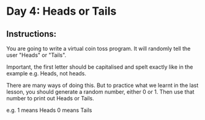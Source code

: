 # Day 4: Heads or Tails

## Instructions:

You are going to write a virtual coin toss program. It will randomly tell the user "Heads" or "Tails".

Important, the first letter should be capitalised and spelt exactly like in the example e.g. Heads, not heads.

There are many ways of doing this. But to practice what we learnt in the last lesson, you should generate a random number, either 0 or 1. Then use that number to print out Heads or Tails.

e.g. 1 means Heads 0 means Tails
